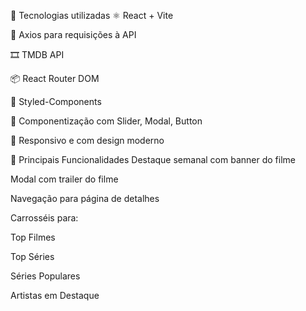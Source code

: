 🚀 Tecnologias utilizadas
⚛️ React + Vite

📡 Axios para requisições à API

🎞️ TMDB API

📦 React Router DOM

💅 Styled-Components

🧩 Componentização com Slider, Modal, Button

📱 Responsivo e com design moderno

📸 Principais Funcionalidades
Destaque semanal com banner do filme

Modal com trailer do filme

Navegação para página de detalhes

Carrosséis para:

Top Filmes

Top Séries

Séries Populares

Artistas em Destaque
